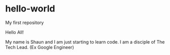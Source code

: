 # hello-world
My first repository

Hello All!

My name is Shaun and I am just starting to learn code.
I am a disciple of The Tech Lead. (Ex Google Engineer)
